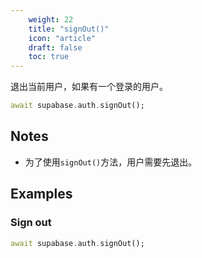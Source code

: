 ```yaml
---
    weight: 22
    title: "signOut()"
    icon: "article"
    draft: false
    toc: true
---
```


退出当前用户，如果有一个登录的用户。


```dart
await supabase.auth.signOut();
```






## Notes

- 为了使用`signOut()`方法，用户需要先退出。










## Examples

### Sign out



```dart
await supabase.auth.signOut();
```